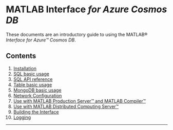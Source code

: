 #  MATLAB Interface *for Azure Cosmos DB*

These documents are an introductory guide to using the MATLAB® *Interface for Azure™ Cosmos DB*.

## Contents
1. [Installation](Installation.md)
2. [SQL basic usage](BasicUsageSQL.md)
3. [SQL API reference](CosmosDBSQLApi.md)
4. [Table basic usage](BasicUsageTable.md)
5. [MongoDB basic usage](BasicUsageMongoDB.md)
6. [Network Configuration](NetworkConfiguration.md)
7. [Use with MATLAB Production Server™ and MATLAB Compiler™](Deployed.md)
8. [Use with MATLAB Distributed Computing Server™](Parallel.md)
9. [Building the Interface](Rebuild.md)
10. [Logging](Logging.md)

----------------

[//]: #  (Copyright 2019 The MathWorks, Inc.)
